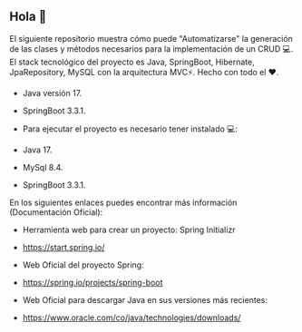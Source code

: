 ### <h2> Hola 👋</h2>
El siguiente repositorio muestra cómo puede "Automatizarse" la generación de las clases y métodos necesarios para la implementación de un CRUD 💻.
El stack tecnológico del proyecto es Java, SpringBoot, Hibernate, JpaRepository, MySQL con la arquitectura MVC⚡.
Hecho con todo el ❤️.

* Java versión 17.
* SpringBoot 3.3.1.

* Para ejecutar el proyecto es necesario tener instalado 💻: 
* Java 17.
* MySql 8.4.
* SpringBoot 3.3.1.

En los siguientes enlaces puedes encontrar más información (Documentación Oficial): 
 - Herramienta web para crear un proyecto: Spring Initializr
* https://start.spring.io/
 - Web Oficial del proyecto Spring: 
* https://spring.io/projects/spring-boot
 - Web Oficial para descargar Java en sus versiones más recientes: 
* https://www.oracle.com/co/java/technologies/downloads/
